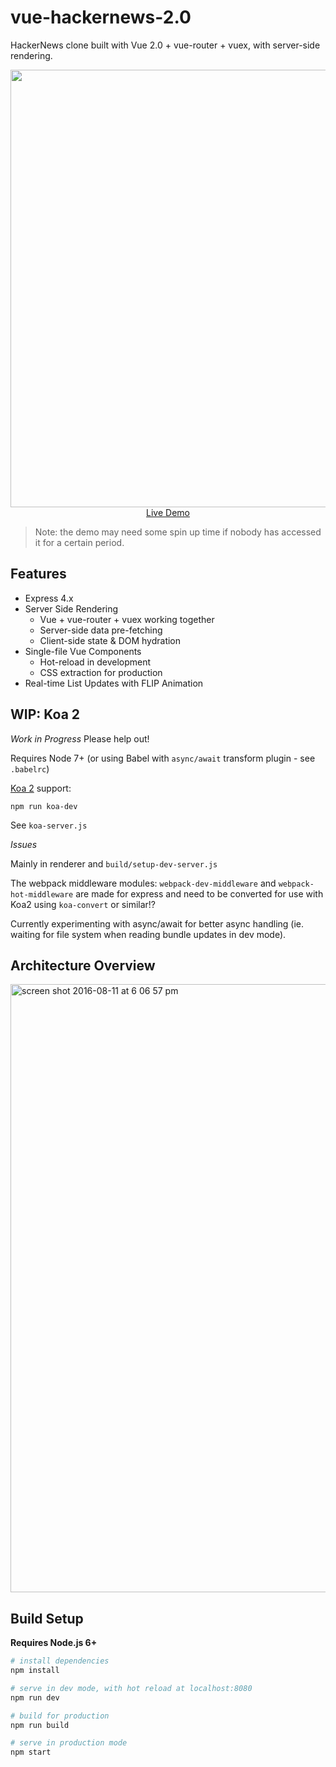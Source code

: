 # vue-hackernews-2.0

HackerNews clone built with Vue 2.0 + vue-router + vuex, with server-side rendering.

<p align="center">
  <a href="https://vue-hn.now.sh" target="_blank">
    <img src="https://cloud.githubusercontent.com/assets/499550/17546273/5aabc5fc-5eaf-11e6-8d6a-ad00937e8bd6.png" width="700px">
    <br>
    Live Demo
  </a>
</p>

> Note: the demo may need some spin up time if nobody has accessed it for a certain period.

## Features

- Express 4.x
- Server Side Rendering
  - Vue + vue-router + vuex working together
  - Server-side data pre-fetching
  - Client-side state & DOM hydration
- Single-file Vue Components
  - Hot-reload in development
  - CSS extraction for production
- Real-time List Updates with FLIP Animation

## WIP: Koa 2 

*Work in Progress* Please help out!

Requires Node 7+ (or using Babel with `async/await` transform plugin - see `.babelrc`)

[Koa 2](koajs.com) support:

`npm run koa-dev`

See `koa-server.js` 

*Issues*

Mainly in renderer and `build/setup-dev-server.js`

The webpack middleware modules: `webpack-dev-middleware` and `webpack-hot-middleware` are made for 
express and need to be converted for use with Koa2 using `koa-convert` or similar!?

Currently experimenting with async/await for better async handling 
(ie. waiting for file system when reading bundle updates in dev mode).

## Architecture Overview

<img width="973" alt="screen shot 2016-08-11 at 6 06 57 pm" src="https://cloud.githubusercontent.com/assets/499550/17607895/786a415a-5fee-11e6-9c11-45a2cfdf085c.png">

## Build Setup

**Requires Node.js 6+**

``` bash
# install dependencies
npm install

# serve in dev mode, with hot reload at localhost:8080
npm run dev

# build for production
npm run build

# serve in production mode
npm start
```

